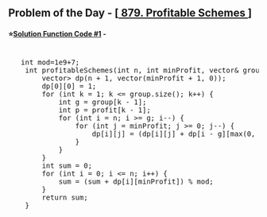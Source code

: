 ## Problem of the Day - [<a href="https://leetcode.com/problems/profitable-schemes/"> 879. Profitable Schemes </a>]


#### ⭐<ins>Solution Function Code #1</ins> -
<pre>

   int mod=1e9+7;
    int profitableSchemes(int n, int minProfit, vector<int>& group, vector<int>& profit) {
        vector<vector<int>> dp(n + 1, vector<int>(minProfit + 1, 0));
        dp[0][0] = 1;
        for (int k = 1; k <= group.size(); k++) {
            int g = group[k - 1];
            int p = profit[k - 1];
            for (int i = n; i >= g; i--) {
                for (int j = minProfit; j >= 0; j--) {
                    dp[i][j] = (dp[i][j] + dp[i - g][max(0, j - p)]) % mod;
                }
            }
        }
        int sum = 0;
        for (int i = 0; i <= n; i++) {
            sum = (sum + dp[i][minProfit]) % mod;
        }
        return sum;
    }
</pre>
